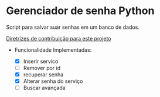 # Gerenciador de senha Python
Script para salvar suar senhas em um banco de dados.

[Diretrizes de contribuição para este projeto](docs/CONTRIBUTING.md)

- Funcionalidade Implementadas:

  - [x] Inserir servico
  - [ ] Remover por id
  - [x] recuperar senha
  - [x] Alterar senha do serviço
  - [ ] Buscar avançada
